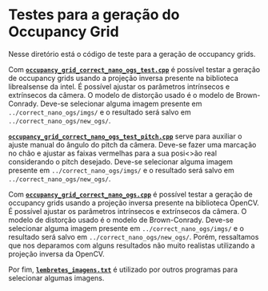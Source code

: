 # Testes para a geração do Occupancy Grid

Nesse diretório está o código de teste para a geração de occupancy grids.

Com [**`occupancy_grid_correct_nano_ogs_test.cpp`**](./occupancy_grid_correct_nano_ogs_test.cpp) é possível testar a geração de occupancy grids
usando a projeção inversa presente na biblioteca librealsense da intel. É possível ajustar os parâmetros intrínsecos e extrínsecos da câmera.
O modelo de distorção usado é o modelo de Brown-Conrady. Deve-se selecionar alguma imagem presente em `../correct_nano_ogs/imgs/` e
o resultado será salvo em `../correct_nano_ogs/new_ogs/`. 

[**`occupancy_grid_correct_nano_ogs_test_pitch.cpp`**](./occupancy_grid_correct_nano_ogs_test_pitch.cpp) serve para auxiliar o ajuste manual
do ângulo do pitch da câmera. Deve-se fazer uma marcação no chão e ajustar as faixas vermelhas para a sua posi<>ão real considerando o pitch desejado.
Deve-se selecionar alguma imagem presente em `../correct_nano_ogs/imgs/` e
o resultado será salvo em `../correct_nano_ogs/new_ogs/`.

Com [**`occupancy_grid_correct_nano_ogs.cpp`**](./occupancy_grid_correct_nano_ogs.cpp) é possível testar a geração de occupancy grids
usando a projeção inversa presente na biblioteca OpenCV. É possível ajustar os parâmetros intrínsecos e extrínsecos da câmera.
O modelo de distorção usado é o modelo de Brown-Conrady. Deve-se selecionar alguma imagem presente em `../correct_nano_ogs/imgs/` e
o resultado será salvo em `../correct_nano_ogs/new_ogs/`. Porém, ressaltamos que nos deparamos com alguns resultados não muito realistas 
utilizando a projeção inversa da OpenCV.

Por fim, [**`lembretes_imagens.txt`**](./lembretes_imagens.txt) é utilizado por outros programas para selecionar algumas imagens.
